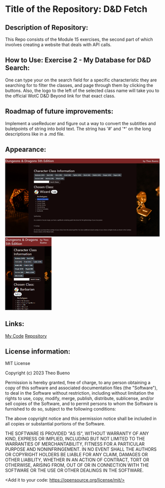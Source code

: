 #  Title of the Repository: D&D Fetch

## Description of Repository:

  This Repo consists of the Module 15 exercises, the second part of which involves
creating a website that deals with API calls.
 
## How to Use: Exercise 2 - My Database for D&D Search:
  One can type your on the search field for a specific characteristic they are searching
for to filter the classes, and page through them by clicking the buttons. Also, the logo
to the left of the selected class name will take you to the official WotC D&D Beyond link
for that exact class. 

## Roadmap of future improvements: 
  Implement a useReducer and figure out a way to convert the subtitles and buletpoints
of string into bold text. The string has '#' and '*' on the long descriptions like in a 
.md file.

## Appearance:
<img src= "xl_readme.PNG" width='500'/><img src= "small_readme.PNG" width='150'/>


## Links:
[My Code](https://github.com/TheoBueno/D-D_5e/blob/main/src/DnD_Fetch.jsx)
[Repository](https://github.com/TheoBueno/D-D_5e/tree/main.git/)

## License information: 

MIT License

Copyright (c) 2023 Theo Bueno

Permission is hereby granted, free of charge, to any person obtaining a copy
of this software and associated documentation files (the "Software"), to deal
in the Software without restriction, including without limitation the rights
to use, copy, modify, merge, publish, distribute, sublicense, and/or sell
copies of the Software, and to permit persons to whom the Software is
furnished to do so, subject to the following conditions:

The above copyright notice and this permission notice shall be included in all
copies or substantial portions of the Software.

THE SOFTWARE IS PROVIDED "AS IS", WITHOUT WARRANTY OF ANY KIND, EXPRESS OR
IMPLIED, INCLUDING BUT NOT LIMITED TO THE WARRANTIES OF MERCHANTABILITY,
FITNESS FOR A PARTICULAR PURPOSE AND NONINFRINGEMENT. IN NO EVENT SHALL THE
AUTHORS OR COPYRIGHT HOLDERS BE LIABLE FOR ANY CLAIM, DAMAGES OR OTHER
LIABILITY, WHETHER IN AN ACTION OF CONTRACT, TORT OR OTHERWISE, ARISING FROM,
OUT OF OR IN CONNECTION WITH THE SOFTWARE OR THE USE OR OTHER DEALINGS IN THE
SOFTWARE.

<Add it to your code: https://opensource.org/license/mit/>